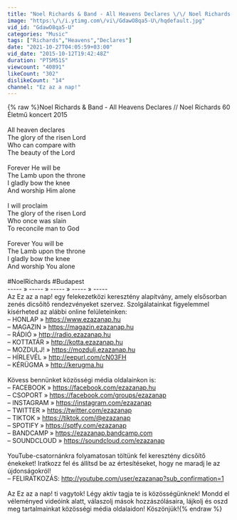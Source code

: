 ```yaml
---
title: "Noel Richards & Band - All Heavens Declares \/\/ Noel Richards 60 Életmű koncert 2015"
image: "https:\/\/i.ytimg.com\/vi\/GdawO8qa5-U\/hqdefault.jpg"
vid_id: "GdawO8qa5-U"
categories: "Music"
tags: ["Richards","Heavens","Declares"]
date: "2021-10-27T04:05:59+03:00"
vid_date: "2015-10-12T19:42:48Z"
duration: "PT5M51S"
viewcount: "40891"
likeCount: "302"
dislikeCount: "14"
channel: "Ez az a nap!"
---
```

{% raw %}Noel Richards &amp; Band - All Heavens Declares // Noel Richards 60 Életmű koncert 2015<br /><br />All heaven declares<br />The glory of the risen Lord<br />Who can compare with<br />The beauty of the Lord<br /><br />Forever He will be<br />The Lamb upon the throne<br />I gladly bow the knee<br />And worship Him alone<br /><br />I will proclaim<br />The glory of the risen Lord<br />Who once was slain<br />To reconcile man to God<br /><br />Forever You will be<br />The Lamb upon the throne<br />I gladly bow the knee<br />And worship You alone<br /><br />#NoelRichards #Budapest<br />----- » ----- » ----- » ----- » -----<br />Az Ez az a nap! egy felekezetközi keresztény alapítvány, amely elsősorban zenés dicsőítő rendezvényeket szervez. Szolgálatainkat figyelemmel kísérheted az alábbi online felületeinken:<br />– HONLAP » <a rel="nofollow" target="blank" href="https://www.ezazanap.hu">https://www.ezazanap.hu</a><br />– MAGAZIN » <a rel="nofollow" target="blank" href="https://magazin.ezazanap.hu">https://magazin.ezazanap.hu</a><br />– RÁDIÓ » <a rel="nofollow" target="blank" href="http://radio.ezazanap.hu">http://radio.ezazanap.hu</a><br />– KOTTATÁR » <a rel="nofollow" target="blank" href="http://kotta.ezazanap.hu">http://kotta.ezazanap.hu</a><br />– MOZDULJ! » <a rel="nofollow" target="blank" href="https://mozdulj.ezazanap.hu">https://mozdulj.ezazanap.hu</a><br />– HÍRLEVÉL » <a rel="nofollow" target="blank" href="http://eepurl.com/cN03FH">http://eepurl.com/cN03FH</a><br />– KÉRÜGMA » <a rel="nofollow" target="blank" href="http://kerugma.hu">http://kerugma.hu</a><br /><br />Kövess bennünket közösségi média oldalainkon is:<br />– FACEBOOK » <a rel="nofollow" target="blank" href="https://facebook.com/ezazanap.hu">https://facebook.com/ezazanap.hu</a><br />– CSOPORT » <a rel="nofollow" target="blank" href="https://facebook.com/groups/ezazanap">https://facebook.com/groups/ezazanap</a><br />– INSTAGRAM » <a rel="nofollow" target="blank" href="https://instagram.com/ezazanap">https://instagram.com/ezazanap</a><br />– TWITTER » <a rel="nofollow" target="blank" href="https://twitter.com/ezazanap">https://twitter.com/ezazanap</a><br />– TIKTOK » <a rel="nofollow" target="blank" href="https://tiktok.com/@ezazanap">https://tiktok.com/@ezazanap</a><br />– SPOTIFY » <a rel="nofollow" target="blank" href="https://sptfy.com/ezazanap">https://sptfy.com/ezazanap</a><br />– BANDCAMP » <a rel="nofollow" target="blank" href="https://ezazanap.bandcamp.com">https://ezazanap.bandcamp.com</a><br />– SOUNDCLOUD » <a rel="nofollow" target="blank" href="https://soundcloud.com/ezazanap">https://soundcloud.com/ezazanap</a><br /><br />YouTube-csatornánkra folyamatosan töltünk fel keresztény dicsőítő énekeket! Iratkozz fel és állítsd be az értesítéseket, hogy ne maradj le az újdonságokról!<br />– FELIRATKOZÁS: <a rel="nofollow" target="blank" href="http://youtube.com/user/ezazanap?sub_confirmation=1">http://youtube.com/user/ezazanap?sub_confirmation=1</a><br /><br />Az Ez az a nap! ti vagytok! Légy aktív tagja te is közösségünknek! Mondd el véleményed videóink alatt, válaszolj mások hozzászólásaira, lájkolj és oszd meg tartalmainkat közösségi média oldalaidon! Köszönjük!{% endraw %}
